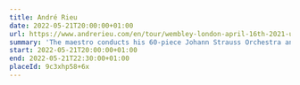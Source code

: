 ```yaml
---
title: André Rieu
date: 2022-05-21T20:00:00+01:00
url: https://www.andrerieu.com/en/tour/wembley-london-april-16th-2021-uk
summary: 'The maestro conducts his 60-piece Johann Strauss Orchestra and plays his world-famous Stradivarius violin to create a colourful concert full of surprises.'
start: 2022-05-21T20:00:00+01:00
end: 2022-05-21T22:30:00+01:00
placeId: 9c3xhp58+6x
---
```

